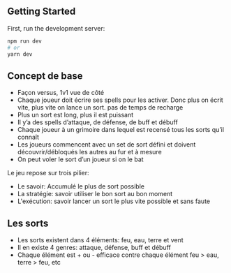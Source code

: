 ## Getting Started

First, run the development server:

```bash
npm run dev
# or
yarn dev
```

## Concept de base

- Façon versus, 1v1 vue de côté
- Chaque joueur doit écrire ses spells pour les activer. Donc plus on écrit vite, plus vite on lance un sort. pas de temps de recharge
- Plus un sort est long, plus il est puissant
- Il y’a des spells d’attaque, de défense, de buff et débuff
- Chaque joueur à un grimoire dans lequel est recensé tous les sorts qu’il connaît
- Les joueurs commencent avec un set de sort défini et doivent découvrir/débloqués les autres au fur et à mesure
- On peut voler le sort d’un joueur si on le bat

Le jeu repose sur trois pilier:

- Le savoir: Accumulé le plus de sort possible
- La stratégie: savoir utiliser le bon sort au bon moment
- L'exécution: savoir lancer un sort le plus vite possible et sans faute

## Les sorts

- Les sorts existent dans 4 éléments: feu, eau, terre et vent 
- Il en existe 4 genres: attaque, défense, buff et débuff
- Chaque élément est + ou - efficace contre chaque élément feu > eau, terre > feu, etc

